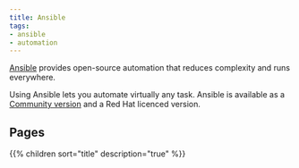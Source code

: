 ```yaml
---
title: Ansible
tags:
- ansible
- automation
---
```


[Ansible](https://www.ansible.com/) provides open-source automation that reduces complexity and runs everywhere. 
<!--more-->
Using Ansible lets you automate virtually any task. Ansible is available as a [Community version](https://docs.ansible.com/ansible/latest/index.html) 
and a Red Hat licenced version.

## Pages

{{% children sort="title" description="true" %}}
